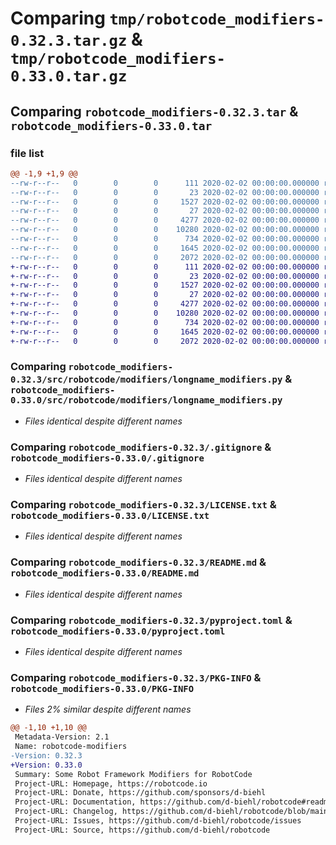 # Comparing `tmp/robotcode_modifiers-0.32.3.tar.gz` & `tmp/robotcode_modifiers-0.33.0.tar.gz`

## Comparing `robotcode_modifiers-0.32.3.tar` & `robotcode_modifiers-0.33.0.tar`

### file list

```diff
@@ -1,9 +1,9 @@
--rw-r--r--   0        0        0      111 2020-02-02 00:00:00.000000 robotcode_modifiers-0.32.3/src/robotcode/modifiers/__init__.py
--rw-r--r--   0        0        0       23 2020-02-02 00:00:00.000000 robotcode_modifiers-0.32.3/src/robotcode/modifiers/__version__.py
--rw-r--r--   0        0        0     1527 2020-02-02 00:00:00.000000 robotcode_modifiers-0.32.3/src/robotcode/modifiers/longname_modifiers.py
--rw-r--r--   0        0        0       27 2020-02-02 00:00:00.000000 robotcode_modifiers-0.32.3/src/robotcode/modifiers/py.typed
--rw-r--r--   0        0        0     4277 2020-02-02 00:00:00.000000 robotcode_modifiers-0.32.3/.gitignore
--rw-r--r--   0        0        0    10280 2020-02-02 00:00:00.000000 robotcode_modifiers-0.32.3/LICENSE.txt
--rw-r--r--   0        0        0      734 2020-02-02 00:00:00.000000 robotcode_modifiers-0.32.3/README.md
--rw-r--r--   0        0        0     1645 2020-02-02 00:00:00.000000 robotcode_modifiers-0.32.3/pyproject.toml
--rw-r--r--   0        0        0     2072 2020-02-02 00:00:00.000000 robotcode_modifiers-0.32.3/PKG-INFO
+-rw-r--r--   0        0        0      111 2020-02-02 00:00:00.000000 robotcode_modifiers-0.33.0/src/robotcode/modifiers/__init__.py
+-rw-r--r--   0        0        0       23 2020-02-02 00:00:00.000000 robotcode_modifiers-0.33.0/src/robotcode/modifiers/__version__.py
+-rw-r--r--   0        0        0     1527 2020-02-02 00:00:00.000000 robotcode_modifiers-0.33.0/src/robotcode/modifiers/longname_modifiers.py
+-rw-r--r--   0        0        0       27 2020-02-02 00:00:00.000000 robotcode_modifiers-0.33.0/src/robotcode/modifiers/py.typed
+-rw-r--r--   0        0        0     4277 2020-02-02 00:00:00.000000 robotcode_modifiers-0.33.0/.gitignore
+-rw-r--r--   0        0        0    10280 2020-02-02 00:00:00.000000 robotcode_modifiers-0.33.0/LICENSE.txt
+-rw-r--r--   0        0        0      734 2020-02-02 00:00:00.000000 robotcode_modifiers-0.33.0/README.md
+-rw-r--r--   0        0        0     1645 2020-02-02 00:00:00.000000 robotcode_modifiers-0.33.0/pyproject.toml
+-rw-r--r--   0        0        0     2072 2020-02-02 00:00:00.000000 robotcode_modifiers-0.33.0/PKG-INFO
```

### Comparing `robotcode_modifiers-0.32.3/src/robotcode/modifiers/longname_modifiers.py` & `robotcode_modifiers-0.33.0/src/robotcode/modifiers/longname_modifiers.py`

 * *Files identical despite different names*

### Comparing `robotcode_modifiers-0.32.3/.gitignore` & `robotcode_modifiers-0.33.0/.gitignore`

 * *Files identical despite different names*

### Comparing `robotcode_modifiers-0.32.3/LICENSE.txt` & `robotcode_modifiers-0.33.0/LICENSE.txt`

 * *Files identical despite different names*

### Comparing `robotcode_modifiers-0.32.3/README.md` & `robotcode_modifiers-0.33.0/README.md`

 * *Files identical despite different names*

### Comparing `robotcode_modifiers-0.32.3/pyproject.toml` & `robotcode_modifiers-0.33.0/pyproject.toml`

 * *Files identical despite different names*

### Comparing `robotcode_modifiers-0.32.3/PKG-INFO` & `robotcode_modifiers-0.33.0/PKG-INFO`

 * *Files 2% similar despite different names*

```diff
@@ -1,10 +1,10 @@
 Metadata-Version: 2.1
 Name: robotcode-modifiers
-Version: 0.32.3
+Version: 0.33.0
 Summary: Some Robot Framework Modifiers for RobotCode
 Project-URL: Homepage, https://robotcode.io
 Project-URL: Donate, https://github.com/sponsors/d-biehl
 Project-URL: Documentation, https://github.com/d-biehl/robotcode#readme
 Project-URL: Changelog, https://github.com/d-biehl/robotcode/blob/main/CHANGELOG.md
 Project-URL: Issues, https://github.com/d-biehl/robotcode/issues
 Project-URL: Source, https://github.com/d-biehl/robotcode
```

